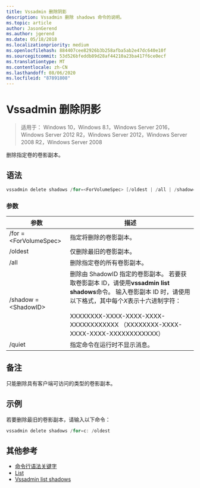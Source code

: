 ```yaml
---
title: Vssadmin 删除阴影
description: Vssadmin 删除 shadows 命令的说明。
ms.topic: article
author: JasonGerend
ms.author: jgerend
ms.date: 05/18/2018
ms.localizationpriority: medium
ms.openlocfilehash: 884407cee82926b3b258afba5ab2e47dc640e10f
ms.sourcegitcommit: 53d526bfeddb89d28af44210a23ba417f6ce0ecf
ms.translationtype: MT
ms.contentlocale: zh-CN
ms.lasthandoff: 08/06/2020
ms.locfileid: "87891808"
---
```

# <a name="vssadmin-delete-shadows"></a>Vssadmin 删除阴影

> 适用于： Windows 10，Windows 8.1，Windows Server 2016，Windows Server 2012 R2，Windows Server 2012，Windows Server 2008 R2，Windows Server 2008

删除指定卷的卷影副本。

## <a name="syntax"></a>语法

```PowerShell
vssadmin delete shadows /for=<ForVolumeSpec> [/oldest | /all | /shadow=<ShadowID>] [/quiet]
```

### <a name="parameters"></a>参数

|参数|描述|
|---|---|
|/for =\<ForVolumeSpec>|指定将删除的卷影副本。|
|/oldest|仅删除最旧的卷影副本。|
|/all|删除指定卷的所有卷影副本。|
|/shadow =\<ShadowID>|删除由 ShadowID 指定的卷影副本。 若要获取卷影副本 ID，请使用**vssadmin list shadows**命令。 输入卷影副本 ID 时，请使用以下格式，其中每个*X*表示十六进制字符：<br><br>XXXXXXXX-XXXX-XXXX-XXXX-XXXXXXXXXXXX （XXXXXXXX-XXXX-XXXX-XXXX-XXXXXXXXXXXX）|
|/quiet|指定命令在运行时不显示消息。|

## <a name="remarks"></a>备注

只能删除具有客户端可访问的类型的卷影副本。

## <a name="examples"></a>示例

若要删除最旧的卷影副本，请输入以下命令：

```PowerShell
vssadmin delete shadows /for=c: /oldest
```

## <a name="additional-references"></a>其他参考

* [命令行语法关键字](/previous-versions/windows/it-pro/windows-server-2012-r2-and-2012/cc771080(v%3dws.11))
* [List](vssadmin.md)
* [Vssadmin list shadows](vssadmin-list-shadows.md)

